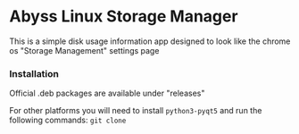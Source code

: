 # Abyss Linux Storage Manager
This is a simple disk usage information app designed to look like the chrome os "Storage Management" settings page

### Installation
Official .deb packages are available under "releases"

For other platforms you will need to install `python3-pyqt5` and run the following commands:
`git clone`
